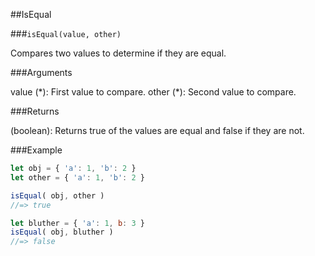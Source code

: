##IsEqual

###`isEqual(value, other)`

Compares two values to determine if they are equal.

###Arguments

value (\*): First value to compare.
other (\*): Second value to compare.

###Returns

(boolean): Returns true of the values are equal and false if they are not.

###Example

```javascript
let obj = { 'a': 1, 'b': 2 }
let other = { 'a': 1, 'b': 2 }

isEqual( obj, other )
//=> true

let bluther = { 'a': 1, b: 3 }
isEqual( obj, bluther )
//=> false
```
